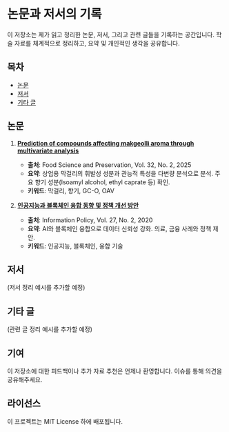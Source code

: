 # 논문과 저서의 기록

이 저장소는 제가 읽고 정리한 논문, 저서, 그리고 관련 글들을 기록하는 공간입니다. 학술 자료를 체계적으로 정리하고, 요약 및 개인적인 생각을 공유합니다.

## 목차
- [논문](#논문)
- [저서](#저서)
- [기타 글](#기타-글)

## 논문

1. **[Prediction of compounds affecting makgeolli aroma through multivariate analysis](./papers/makgeolli-aroma-multivariate-analysis-2025/README.md)**
   - **출처**: Food Science and Preservation, Vol. 32, No. 2, 2025
   - **요약**: 상업용 막걸리의 휘발성 성분과 관능적 특성을 다변량 분석으로 분석. 주요 향기 성분(Isoamyl alcohol, ethyl caprate 등) 확인.
   - **키워드**: 막걸리, 향기, GC-O, OAV

2. **[인공지능과 블록체인 융합 동향 및 정책 개선 방안](./papers/ai-blockchain-convergence-policy-2020/README.md)**
   - **출처**: Information Policy, Vol. 27, No. 2, 2020
   - **요약**: AI와 블록체인 융합으로 데이터 신뢰성 강화. 의료, 금융 사례와 정책 제안.
   - **키워드**: 인공지능, 블록체인, 융합 기술

## 저서
(저서 정리 예시를 추가할 예정)

## 기타 글
(관련 글 정리 예시를 추가할 예정)

## 기여
이 저장소에 대한 피드백이나 추가 자료 추천은 언제나 환영합니다. 이슈를 통해 의견을 공유해주세요.

## 라이선스
이 프로젝트는 MIT License 하에 배포됩니다.
